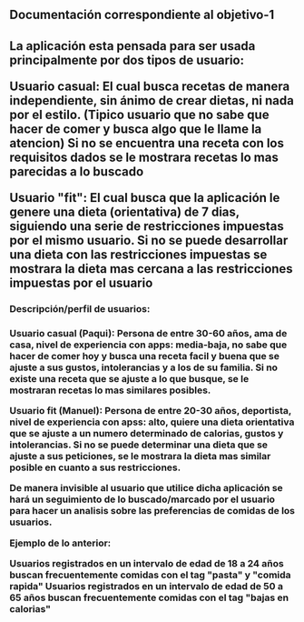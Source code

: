 <h2 id="Titulo">Documentación correspondiente al objetivo-1<h2>

La aplicación esta pensada para ser usada principalmente por dos tipos de usuario:

Usuario casual: El cual busca recetas de manera independiente, sin ánimo de crear dietas, ni nada por el estilo.
		   (Tipico usuario que no sabe que hacer de comer y busca algo que le llame la atencion)
		   Si no se encuentra una receta con los requisitos dados se le mostrara recetas lo mas parecidas a lo buscado

Usuario "fit": El cual busca que la aplicación le genere una dieta (orientativa) de 7 dias, siguiendo una serie 
	       de restricciones impuestas por el mismo usuario.
	       Si no se puede desarrollar una dieta con las restricciones impuestas se mostrara la dieta mas cercana 
	       a las restricciones impuestas por el usuario

<h3 id="subtitulo">Descripción/perfil de usuarios:<h3>

Usuario casual (Paqui): Persona de entre 30-60 años, ama de casa, nivel de experiencia con apps: media-baja, no sabe que hacer de comer hoy y busca una receta facil y buena que se ajuste a sus gustos, intolerancias y a los de su familia. Si no existe una receta que se ajuste a lo que busque, se le mostraran recetas lo mas similares posibles.

Usuario fit (Manuel): Persona de entre 20-30 años, deportista, nivel de experiencia con apss: alto, quiere una dieta orientativa que se ajuste a un numero determinado de calorias, gustos y intolerancias. Si no se puede determinar una dieta que se ajuste a sus peticiones, se le mostrara la dieta mas similar posible en cuanto a sus restricciones.

	
De manera invisible al usuario que utilice dicha aplicación se hará un seguimiento de lo buscado/marcado por el usuario
para hacer un analisis sobre las preferencias de comidas de los usuarios. 

Ejemplo de lo anterior: 

Usuarios registrados en un intervalo de edad de 18 a 24 años buscan frecuentemente comidas con el tag "pasta" y "comida rapida"
Usuarios registrados en un intervalo de edad de 50 a 65 años buscan frecuentemente comidas con el tag "bajas en calorias"

